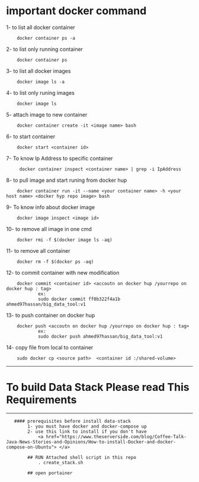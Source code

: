 # important docker command 

1- to list all docker container 
```
    docker container ps -a
```
2- to list only running container 
```
    docker container ps 
```
3- to list all docker images
```
    docker image ls -a 
```
4- to list only runing images
```
    docker image ls  
```
5- attach image to new container 
```
    docker container create -it <image name> bash
```
6- to start container 

```
    docker start <container id>
```
7- To know Ip Address to specific container
```
     docker container inspect <container name> | grep -i IpAddress
```
8- to pull image and start runing from docker hup
```
    docker container run -it --name <your container name> -h <your host name> <docker hyp repo image> bash
```
9- To know info about docker image 
```
    docker image inspect <image id>
```
10- to remove all image in one cmd
```
    docker rmi -f $(docker image ls -aq)
```
11- to remove all container 
```
    docker rm -f $(docker ps -aq)
```
12- to commit container with new modification
```
    docker commit <container id> <accoutn on docker hup /yourrepo on docker hup : tag>
            ex:
            sudo docker commit ff0b322f4a1b ahmed97hassan/big_data_tool:v1
```
13- to push container on docker hup 
```
    docker push <accoutn on docker hup /yourrepo on docker hup : tag>
            ex:
            sudo docker push ahmed97hassan/big_data_tool:v1
```
14- copy file from local to container
```
    sudo docker cp <source path>  <container id :/shared-volume>
```

-----------------------------------------------------------------------------------------------------------------------------------------------------                        
 # To build Data Stack Please read This Requirements                      
------------------------------------------------------------------------------------------------------------------------------------------------------
       #### prerequisites before install data-stack
            1- you must have docker and docker-compose up 
            2- use this link to install if you don't have 
                <a href="https://www.theserverside.com/blog/Coffee-Talk-Java-News-Stories-and-Opinions/How-to-install-Docker-and-docker-compose-on-Ubuntu"> </a> 

```
        ## RUN Attached shell script in this repo
            . create_stack.sh
        
        ## open portainer 

```
